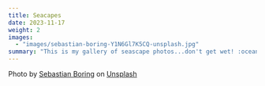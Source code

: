 ```yaml
---
title: Seacapes
date: 2023-11-17
weight: 2
images:
  - "images/sebastian-boring-Y1N6Gl7K5CQ-unsplash.jpg"
summary: "This is my gallery of seascape photos...don't get wet! :ocean:"
---
```


Photo by [Sebastian Boring](https://unsplash.com/@sebastianboring?utm_content=creditCopyText&utm_medium=referral&utm_source=unsplash) on [Unsplash](https://unsplash.com/photos/landscape-of-mountain-and-body-of-water-Y1N6Gl7K5CQ?utm_content=creditCopyText&utm_medium=referral&utm_source=unsplash)
